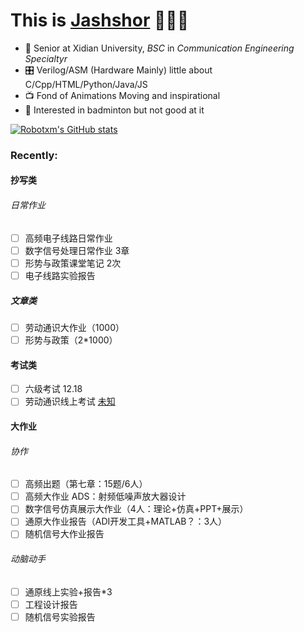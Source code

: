 # **This is [Jashshor]([jashshor.fun](https://jashshor.fun/)) 🙋🏻‍♂️**



- 📖 Senior at Xidian University, *BSC* in *Communication Engineering Specialtyr*
- 🎛️ Verilog/ASM (Hardware Mainly) little about C/Cpp/HTML/Python/Java/JS
- 📺 Fond of Animations Moving and inspirational
- 🏸 Interested in badminton but not good at it

[![Robotxm's GitHub stats](https://github-readme-stats.vercel.app/api?username=Jashshor&count_private=true&show_icons=true)](https://github.com/anuraghazra/github-readme-stats)

### **Recently:**
#### 抄写类

###### 日常作业

- [ ] 高频电子线路日常作业
- [ ] 数字信号处理日常作业 3章
- [ ] 形势与政策课堂笔记 2次
- [ ] 电子线路实验报告

##### 文章类

- [ ] 劳动通识大作业（1000）
- [ ] 形势与政策（2*1000）

#### 考试类

- [ ] 六级考试 12.18
- [ ] 劳动通识线上考试 [未知](http://mooc1.chaoxing.com/exam/test?classId=46922265&courseId=218346218&ut=s&enc=822d5e88d685abaffaf1d234d5f656c7&cpi=93170852&openc=c0bd6e872aefa8061b0f5ed8cde263d6)

#### 大作业

###### 协作

- [ ] 高频出题（第七章：15题/6人）
- [ ] 高频大作业 ADS：射频低噪声放大器设计
- [ ] 数字信号仿真展示大作业（4人：理论+仿真+PPT+展示）
- [ ] 通原大作业报告（ADI开发工具+MATLAB？：3人）
- [ ] 随机信号大作业报告

###### 动脑动手

- [ ] 通原线上实验+报告*3
- [ ] 工程设计报告
- [ ] 随机信号实验报告
